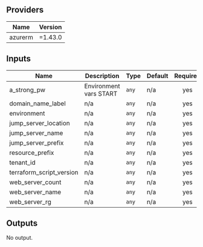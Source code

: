 ## Providers

| Name | Version |
|------|---------|
| azurerm | =1.43.0 |

## Inputs

| Name | Description | Type | Default | Required |
|------|-------------|------|---------|:-----:|
| a\_strong\_pw | Environment vars START | `any` | n/a | yes |
| domain\_name\_label | n/a | `any` | n/a | yes |
| environment | n/a | `any` | n/a | yes |
| jump\_server\_location | n/a | `any` | n/a | yes |
| jump\_server\_name | n/a | `any` | n/a | yes |
| jump\_server\_prefix | n/a | `any` | n/a | yes |
| resource\_prefix | n/a | `any` | n/a | yes |
| tenant\_id | n/a | `any` | n/a | yes |
| terraform\_script\_version | n/a | `any` | n/a | yes |
| web\_server\_count | n/a | `any` | n/a | yes |
| web\_server\_name | n/a | `any` | n/a | yes |
| web\_server\_rg | n/a | `any` | n/a | yes |

## Outputs

No output.

